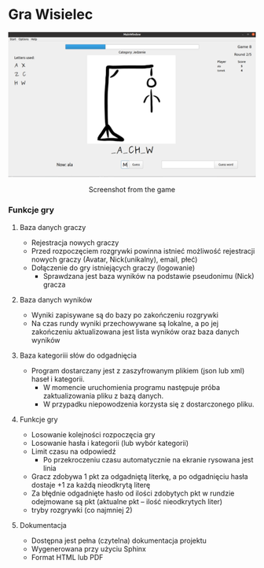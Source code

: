 # Gra Wisielec
![Screenshot from the game](https://github.com/cwirex/Hangman/blob/master/hangman_game.png?raw=true)
<p align="center">Screenshot from the game</p>

### Funkcje gry
1. Baza danych graczy
   - Rejestracja nowych graczy 
   - Przed rozpoczęciem rozgrywki powinna istnieć możliwość rejestracji nowych graczy (Avatar, Nick(unikalny), email, płeć)
   - Dołączenie do gry istniejących graczy (logowanie)
     - Sprawdzana jest baza wyników na podstawie pseudonimu (Nick) gracza 

2. Baza danych wyników
   - Wyniki zapisywane są do bazy po zakończeniu rozgrywki
   - Na czas rundy wyniki przechowywane są lokalne, a po jej zakończeniu aktualizowana jest lista wyników oraz baza danych wyników
   
3. Baza kategoriii słów do odgadnięcia
   - Program dostarczany jest z zaszyfrowanym plikiem (json lub xml) haseł i kategorii.
     - W momencie  uruchomienia  programu następuje próba zaktualizowania pliku  z  bazą danych.
     - W przypadku niepowodzenia korzysta się z dostarczonego pliku.
     
4. Funkcje gry
   - Losowanie kolejności rozpoczęcia gry
   - Losowanie hasła i kategorii (lub wybór kategorii)
   - Limit czasu na odpowiedź
     - Po przekroczeniu czasu automatycznie na ekranie rysowana jest linia
   - Gracz zdobywa 1 pkt za odgadniętą literkę, a po odgadnięciu hasła dostaje +1 za każdą nieodkrytą literę
   - Za błędnie odgadnięte hasło od ilości zdobytych pkt w rundzie  odejmowane są pkt (aktualne pkt – ilość nieodkrytych liter)
   - tryby rozgrywki (co najmniej 2)

5. Dokumentacja
    - Dostępna jest pełna (czytelna) dokumentacja projektu
    - Wygenerowana przy użyciu Sphinx
    - Format HTML lub PDF
